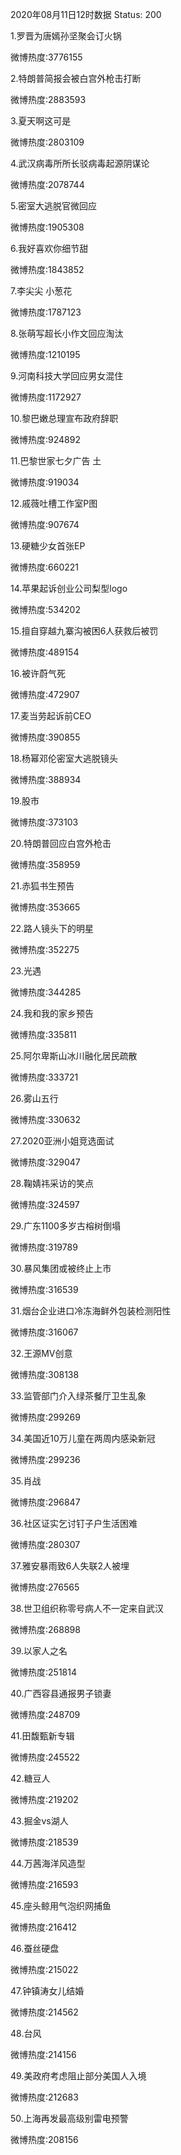 2020年08月11日12时数据
Status: 200

1.罗晋为唐嫣孙坚聚会订火锅

微博热度:3776155

2.特朗普简报会被白宫外枪击打断

微博热度:2883593

3.夏天啊这可是

微博热度:2803109

4.武汉病毒所所长驳病毒起源阴谋论

微博热度:2078744

5.密室大逃脱官微回应

微博热度:1905308

6.我好喜欢你细节甜

微博热度:1843852

7.李尖尖 小葱花

微博热度:1787123

8.张萌写超长小作文回应淘汰

微博热度:1210195

9.河南科技大学回应男女混住

微博热度:1172927

10.黎巴嫩总理宣布政府辞职

微博热度:924892

11.巴黎世家七夕广告 土

微博热度:919034

12.戚薇吐槽工作室P图

微博热度:907674

13.硬糖少女首张EP

微博热度:660221

14.苹果起诉创业公司梨型logo

微博热度:534202

15.擅自穿越九寨沟被困6人获救后被罚

微博热度:489154

16.被许蔚气死

微博热度:472907

17.麦当劳起诉前CEO

微博热度:390855

18.杨幂邓伦密室大逃脱镜头

微博热度:388934

19.股市

微博热度:373103

20.特朗普回应白宫外枪击

微博热度:358959

21.赤狐书生预告

微博热度:353665

22.路人镜头下的明星

微博热度:352275

23.光遇

微博热度:344285

24.我和我的家乡预告

微博热度:335811

25.阿尔卑斯山冰川融化居民疏散

微博热度:333721

26.雾山五行

微博热度:330632

27.2020亚洲小姐竞选面试

微博热度:329047

28.鞠婧祎采访的笑点

微博热度:324597

29.广东1100多岁古榕树倒塌

微博热度:319789

30.暴风集团或被终止上市

微博热度:316539

31.烟台企业进口冷冻海鲜外包装检测阳性

微博热度:316067

32.王源MV创意

微博热度:308138

33.监管部门介入绿茶餐厅卫生乱象

微博热度:299269

34.美国近10万儿童在两周内感染新冠

微博热度:299236

35.肖战

微博热度:296847

36.社区证实乞讨钉子户生活困难

微博热度:280307

37.雅安暴雨致6人失联2人被埋

微博热度:276565

38.世卫组织称零号病人不一定来自武汉

微博热度:268898

39.以家人之名

微博热度:251814

40.广西容县通报男子锁妻

微博热度:248709

41.田馥甄新专辑

微博热度:245522

42.糖豆人

微博热度:219202

43.掘金vs湖人

微博热度:218539

44.万茜海洋风造型

微博热度:216593

45.座头鲸用气泡织网捕鱼

微博热度:216412

46.蚕丝硬盘

微博热度:215022

47.钟镇涛女儿结婚

微博热度:214562

48.台风

微博热度:214156

49.美政府考虑阻止部分美国人入境

微博热度:212683

50.上海再发最高级别雷电预警

微博热度:208156

